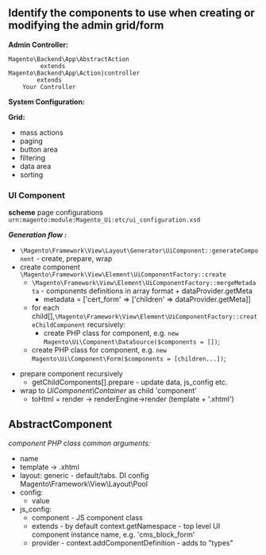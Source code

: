 ## Identify the components to use when creating or modifying the admin grid/form

**Admin Controller:**
```
Magento\Backend\App\AbstractAction
         extends
Magento\Backend\App\Action|controller
        extends
    Your Controller
```

**System Configuration:**

**Grid:** 
- mass actions
- paging
- button area
- filtering
- data area
- sorting


### UI Component

**scheme**  page configurations  `urn:magento:module:Magento_Ui:etc/ui_configuration.xsd`

***Generation flow :***

* `\Magento\Framework\View\Layout\Generator\UiComponent::generateComponent` - create, prepare, wrap
* create component `\Magento\Framework\View\Element\UiComponentFactory::create`
    * `\Magento\Framework\View\Element\UiComponentFactory::mergeMetadata` - components definitions in array format + dataProvider.getMeta
        + metadata = ['cert_form' => ['children' => dataProvider.getMeta]]
    - for each child[],`\Magento\Framework\View\Element\UiComponentFactory::createChildComponent` recursively:
        + create PHP class for component, e.g. `new Magento\Ui\Component\DataSource($components = [])`;
    * create PHP class for component, e.g. `new Magento\Ui\Component\Form($components = [children...])`;
- prepare component recursively
    * getChildComponents[].prepare - update data, js_config etc.
- wrap to *UiComponent\Container* as child 'component'
    * toHtml = render -> renderEngine->render (template + '.xhtml')

## AbstractComponent

*component PHP class common arguments:*

- name
- template -> .xhtml
- layout: generic - default/tabs. DI config Magento\Framework\View\Layout\Pool
- config:
  * value
- js_config:
  * component - JS component class
  * extends - by default context.getNamespace - top level UI component instance name, e.g. 'cms_block_form'
  * provider - context.addComponentDefinition - adds to "types"
